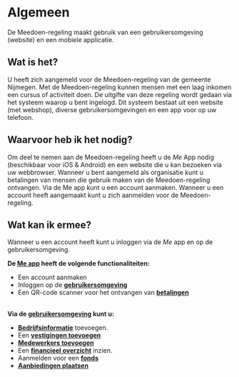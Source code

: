 # Algemeen

De Meedoen-regeling maakt gebruik van een gebruikersomgeving (website) en een mobiele applicatie.

## Wat is het?

U heeft zich aangemeld voor de Meedoen-regeling van de gemeente Nijmegen. Met de Meedoen-regeling kunnen mensen met een laag inkomen een cursus of activiteit doen. De uitgifte van deze regeling wordt gedaan via het systeem waarop u bent ingelogd. Dit systeem bestaat uit een website (met webshop), diverse gebruikersomgevingen en een app voor op uw telefoon.
&nbsp;

## Waarvoor heb ik het nodig?

Om deel te nemen aan de Meedoen-regeling heeft u de _Me_ App nodig (beschikbaar voor iOS & Android) en een website die u kan bezoeken via uw webbrowser. Wanneer u bent aangemeld als organisatie kunt u betalingen van mensen die gebruik maken van de Meedoen-regeling ontvangen. Via de Me app kunt u een account aanmaken. Wanneer u een account heeft aangemaakt kunt u zich aanmelden voor de Meedoen-regeling.
&nbsp;

## Wat kan ik ermee?

Wanneer u een account heeft kunt u inloggen via de _Me_ app en op de gebruikersomgeving.

**De [Me app](https://help.forus.io/nijmegen/aanbieder/me/) heeft de volgende functionaliteiten:**

* Een account aanmaken
* Inloggen op de **[gebruikersomgeving](https://help.forus.io/nijmegen/aanbieder/gebruikersomgeving/)**
* Een QR-code scanner voor het ontvangen van **[betalingen](https://help.forus.io/nijmegen/aanbieder/betalingen/)**
<br />&nbsp;

**Via de [gebruikersomgeving](https://help.forus.io/nijmegen/aanbieder/gebruikersomgeving/) kunt u:**

* **[Bedrijfsinformatie](https://help.forus.io/nijmegen/aanbieder/organisatie/)** toevoegen.
* Een **[vestigingen toevoegen](https://help.forus.io/nijmegen/aanbieder/vestigingen/)**
* **[Medewerkers toevoegen](https://help.forus.io/nijmegen/aanbieder/medewerkers/)**
* Een **[financieel overzicht](https://help.forus.io/nijmegen/aanbieder/transactieoverzicht/)** inzien.
* Aanmelden voor een **[fonds](https://help.forus.io/nijmegen/aanbieder/fonds/)**
* **[Aanbiedingen plaatsen](https://help.forus.io/nijmegen/aanbieder/aanbiedingen/)**
&nbsp;
